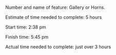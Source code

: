 Number and name of feature: Gallery or Horns.

Estimate of time needed to complete: 5 hours

Start time: 2:38 pm

Finish time: 5:45 pm

Actual time needed to complete: just over 3 hours
